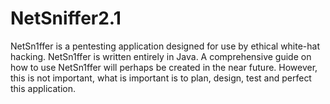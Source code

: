 # NetSniffer2.1
NetSn1ffer is a pentesting application designed for use by ethical white-hat hacking. NetSn1ffer is written entirely in Java. A comprehensive guide on how to use NetSn1ffer will perhaps be created in the near future. However, this is not important, what is important is to plan, design, test and perfect this application. 
